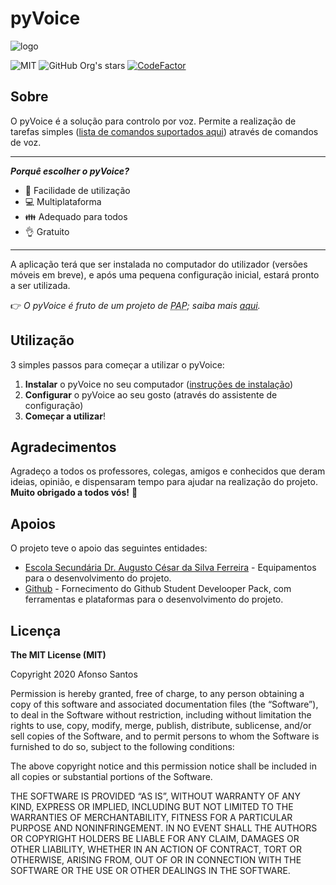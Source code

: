 # pyVoice

![logo](https://cdn.pyvoice.tech/images/cover_slim.png)

![MIT](https://img.shields.io/badge/license-MIT-green)
![GitHub Org's stars](https://img.shields.io/github/stars/pyvoice?style=social)
[![CodeFactor](https://www.codefactor.io/repository/github/pyvoice/pyvoice/badge)](https://www.codefactor.io/repository/github/pyvoice/pyvoice)

## Sobre

O pyVoice é a solução para controlo por voz. Permite a realização de tarefas simples ([lista de comandos suportados aqui](https://docs.pyvoice.tech/comandos/)) através de comandos de voz.

---

**_Porquê escolher o pyVoice?_**

- 🌟 Facilidade de utilização
- 💻 Multiplataforma
- 👪 Adequado para todos
- 👌 Gratuito

---

A aplicação terá que ser instalada no computador do utilizador (versões móveis em breve), e após uma pequena configuração inicial, estará pronto a ser utilizada.

👉 _O pyVoice é fruto de um projeto de <abbr title="Projeto de Aptidão Profissional">PAP</abbr>; saiba mais [aqui](https://www.pyvoice.tech)._

## Utilização

3 simples passos para começar a utilizar o pyVoice:

1. **Instalar** o pyVoice no seu computador ([instruções de instalação](https://docs.pyvoice.tech/docs/instalacao))
2. **Configurar** o pyVoice ao seu gosto (através do assistente de configuração)
3. **Começar a utilizar**!

## Agradecimentos

Agradeço a todos os professores, colegas, amigos e conhecidos que deram ideias, opinião, e dispensaram tempo para ajudar na realização do projeto. **Muito obrigado a todos vós!** 💖

## Apoios

O projeto teve o apoio das seguintes entidades:

- [Escola Secundária Dr. Augusto César da Silva Ferreira](https://www.esdacsf.pt) - Equipamentos para o desenvolvimento do projeto.
- [Github](https://github.com) - Fornecimento do Github Student Develooper Pack, com ferramentas e plataformas para o desenvolvimento do projeto.

## Licença

**The MIT License (MIT)**

Copyright 2020 Afonso Santos

Permission is hereby granted, free of charge, to any person
obtaining a copy of this software and associated documentation
files (the “Software”), to deal in the Software without
restriction, including without limitation the rights to use,
copy, modify, merge, publish, distribute, sublicense, and/or sell
copies of the Software, and to permit persons to whom the
Software is furnished to do so, subject to the following
conditions:

The above copyright notice and this permission notice shall be
included in all copies or substantial portions of the Software.

THE SOFTWARE IS PROVIDED “AS IS”, WITHOUT WARRANTY OF ANY KIND,
EXPRESS OR IMPLIED, INCLUDING BUT NOT LIMITED TO THE WARRANTIES
OF MERCHANTABILITY, FITNESS FOR A PARTICULAR PURPOSE AND
NONINFRINGEMENT. IN NO EVENT SHALL THE AUTHORS OR COPYRIGHT
HOLDERS BE LIABLE FOR ANY CLAIM, DAMAGES OR OTHER LIABILITY,
WHETHER IN AN ACTION OF CONTRACT, TORT OR OTHERWISE, ARISING
FROM, OUT OF OR IN CONNECTION WITH THE SOFTWARE OR THE USE OR
OTHER DEALINGS IN THE SOFTWARE.
